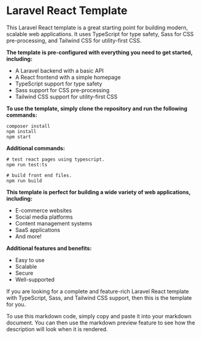 # Laravel React Template

This Laravel React template is a great starting point for building modern, scalable web applications. It uses TypeScript for type safety, Sass for CSS pre-processing, and Tailwind CSS for utility-first CSS.

**The template is pre-configured with everything you need to get started, including:**

- A Laravel backend with a basic API
- A React frontend with a simple homepage
- TypeScript support for type safety
- Sass support for CSS pre-processing
- Tailwind CSS support for utility-first CSS

**To use the template, simply clone the repository and run the following commands:**

```shell
composer install
npm install
npm start
```

**Additional commands:**

```shell
# test react pages using typescript.
npm run test:ts

# build front end files.
npm run build
```

**This template is perfect for building a wide variety of web applications, including:**

- E-commerce websites
- Social media platforms
- Content management systems
- SaaS applications
- And more!

**Additional features and benefits:**

- Easy to use
- Scalable
- Secure
- Well-supported

If you are looking for a complete and feature-rich Laravel React template with TypeScript, Sass, and Tailwind CSS support, then this is the template for you.

To use this markdown code, simply copy and paste it into your markdown document. You can then use the markdown preview feature to see how the description will look when it is rendered.
